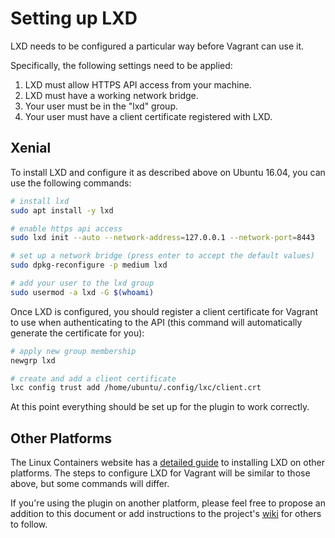 # Setting up LXD

LXD needs to be configured a particular way before Vagrant can use it.

Specifically, the following settings need to be applied:

 1. LXD must allow HTTPS API access from your machine.
 2. LXD must have a working network bridge.
 3. Your user must be in the "lxd" group.
 4. Your user must have a client certificate registered with LXD.

## Xenial

To install LXD and configure it as described above on Ubuntu 16.04, you
can use the following commands:

```sh
# install lxd
sudo apt install -y lxd

# enable https api access
sudo lxd init --auto --network-address=127.0.0.1 --network-port=8443

# set up a network bridge (press enter to accept the default values)
sudo dpkg-reconfigure -p medium lxd

# add your user to the lxd group
sudo usermod -a lxd -G $(whoami)
```

Once LXD is configured, you should register a client certificate for
Vagrant to use when authenticating to the API (this command will
automatically generate the certificate for you):

```sh
# apply new group membership
newgrp lxd

# create and add a client certificate
lxc config trust add /home/ubuntu/.config/lxc/client.crt
```

At this point everything should be set up for the plugin to work
correctly.

## Other Platforms

The Linux Containers website has a [detailed guide][getting-started-cli]
to installing LXD on other platforms. The steps to configure LXD for
Vagrant will be similar to those above, but some commands will differ.

If you're using the plugin on another platform, please feel free to
propose an addition to this document or add instructions to the
project's [wiki][] for others to follow.

[getting-started-cli]: https://linuxcontainers.org/lxd/getting-started-cli/
[wiki]: https://gitlab.com/catalyst-it/vagrant-lxd/wikis
